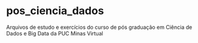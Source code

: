# pos_ciencia_dados
Arquivos de estudo e exercícios do curso de pós graduação em Ciência de Dados e Big Data da PUC Minas Virtual
